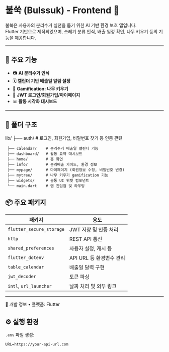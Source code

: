 # 불쑥 (Bulssuk) - Frontend 🌱

불쑥은 사용자의 분리수거 실천을 돕기 위한 AI 기반 환경 보호 앱입니다.  
Flutter 기반으로 제작되었으며, 쓰레기 분류 인식, 배출 일정 확인, 나무 키우기 등의 기능을 제공합니다.

---

## 🧭 주요 기능

- 📷 **AI 분리수거 인식**
- 🗓️ **캘린더 기반 배출일 알람 설정**
- 🌳 **Gamification: 나무 키우기**
- 🧾 **JWT 로그인/회원가입/마이페이지**
- 📊 **활동 시각화 대시보드**

---

## 📂 폴더 구조
lib/ ├── auth/        # 로그인, 회원가입, 비밀번호 찾기 등 인증 관련

     ├── calendar/    # 분리수거 배출일 캘린더 기능
     ├── dashboard/   # 활동 요약 대시보드
     ├── home/        # 홈 화면
     ├── info/        # 분리배출 가이드, 환경 정보
     ├── mypage/      # 마이페이지 (회원정보 수정, 비밀번호 변경)
     ├── mytree/      # 나무 키우기 gamification 기능
     ├── widgets/     # 공통 UI 위젯 컴포넌트
     └── main.dart    # 앱 진입점 및 라우팅

## 📦 주요 패키지

| 패키지 | 용도 |
|--------|------|
| `flutter_secure_storage` | JWT 저장 및 인증 처리 |
| `http` | REST API 통신 |
| `shared_preferences` | 사용자 설정, 캐시 등 |
| `flutter_dotenv` | API URL 등 환경변수 관리 |
| `table_calendar` | 배출일 달력 구현 |
| `jwt_decoder` | 토큰 파싱 |
| `intl`, `url_launcher` | 날짜 처리 및 외부 링크 |

---

📄 개발 정보
	•	플랫폼: Flutter

## ⚙️ 실행 환경

`.env` 파일 생성:

```env
URL=https://your-api-url.com

